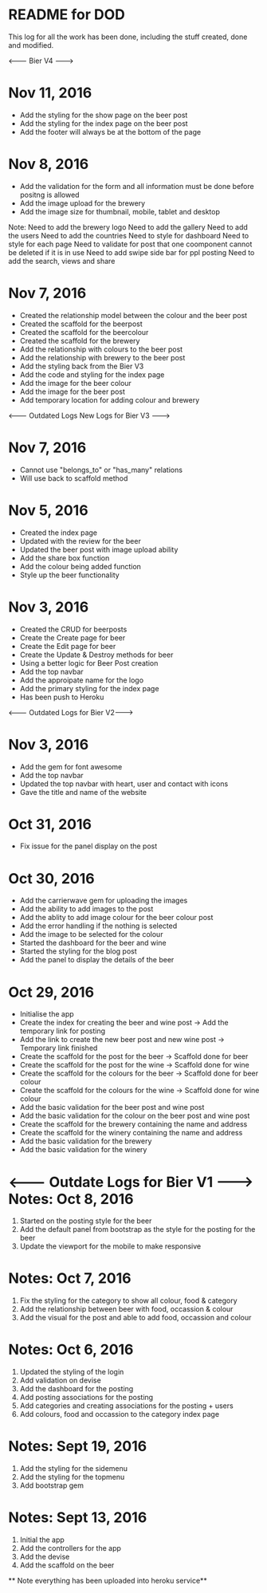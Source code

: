 # README for DOD

This log for all the work has been done, including the stuff created, done and modified.

<--- Bier V4 --->
# Nov 11, 2016
* Add the styling for the show page on the beer post
* Add the styling for the index page on the beer post
* Add the footer will always be at the bottom of the page

# Nov 8, 2016
* Add the validation for the form and all information must be done before positng is allowed
* Add the image upload for the brewery
* Add the image size for thumbnail, mobile, tablet and desktop

Note: Need to add the brewery logo
      Need to add the gallery
      Need to add the users
      Need to add the countries
      Need to style for dashboard
      Need to style for each page
      Need to validate for post that one coomponent cannot be deleted if it is in use
      Need to add swipe side bar for ppl posting
      Need to add the search, views and share

# Nov 7, 2016
* Created the relationship model between the colour and the beer post
* Created the scaffold for the beerpost
* Created the scaffold for the beercolour
* Created the scaffold for the brewery
* Add the relationship with colours to the beer post
* Add the relationship with brewery to the beer post
* Add the styling back from the Bier V3
* Add the code and styling for the index page
* Add the image for the beer colour
* Add the image for the beer post
* Add temporary location for adding colour and brewery

<--- Outdated Logs New Logs for Bier V3 --->
# Nov 7, 2016
* Cannot use "belongs_to" or "has_many" relations
* Will use back to scaffold method

# Nov 5, 2016
* Created the index page
* Updated with the review for the beer
* Updated the beer post with image upload ability
* Add the share box function
* Add the colour being added function
* Style up the beer functionality

# Nov 3, 2016
* Created the CRUD for beerposts
* Create the Create page for beer
* Create the Edit page for beer
* Create the Update & Destroy methods for beer
* Using a better logic for Beer Post creation
* Add the top navbar
* Add the approipate name for the logo
* Add the primary styling for the index page
* Has been push to Heroku 


<--- Outdated Logs for Bier V2--->
# Nov 3, 2016
* Add the gem for font awesome
* Add the top navbar
* Updated the top navbar with heart, user and contact with icons
* Gave the title and name of the website

# Oct 31, 2016
* Fix issue for the panel display on the post


# Oct 30, 2016
* Add the carrierwave gem for uploading the images
* Add the ability to add images to the post
* Add the ablity to add image colour for the beer colour post
* Add the error handling if the nothing is selected
* Add the image to be selected for the colour
* Started the dashboard for the beer and wine
* Started the styling for the blog post
* Add the panel to display the details of the beer


# Oct 29, 2016
* Initialise the app
* Create the index for creating the beer and wine post -> Add the temporary link for posting
* Add the link to create the new beer post and new wine post -> Temporary link finished
* Create the scaffold for the post for the beer -> Scaffold done for beer
* Create the scaffold for the post for the wine -> Scaffold done for wine
* Create the scaffold for the colours for the beer -> Scaffold done for beer colour
* Create the scaffold for the colours for the wine -> Scaffold done for wine colour
* Add the basic validation for the beer post and wine post
* Add the basic validation for the colour on the beer post and wine post
* Create the scaffold for the brewery containing the name and address
* Create the scaffold for the winery containing the name and address
* Add the basic validation for the brewery
* Add the basic validation for the winery

<--- Outdate Logs for Bier V1 --->
Notes: Oct 8, 2016
=======================
1. Started on the posting style for the beer
2. Add the default panel from bootstrap as the style for the posting for the beer
3. Update the viewport for the mobile to make responsive

Notes: Oct 7, 2016
=======================
1. Fix the styling for the category to show all colour, food & category
2. Add the relationship between beer with food, occassion & colour
3. Add the visual for the post and able to add food, occassion and colour

Notes: Oct 6, 2016
=======================
1. Updated the styling of the login
2. Add validation on devise
3. Add the dashboard for the posting
4. Add posting associations for the posting
5. Add categories and creating associations for the posting + users
6. Add colours, food and occassion to the category index page

Notes: Sept 19, 2016
=======================
1. Add the styling for the sidemenu
2. Add the styling for the topmenu
3. Add bootstrap gem

Notes: Sept 13, 2016
=======================
1. Initial the app
2. Add the controllers for the app
3. Add the devise
4. Add the scaffold on the beer


** Note everything has been uploaded into heroku service**